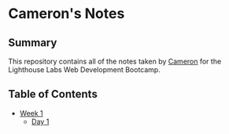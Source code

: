 # Cameron's Notes

## Summary 

This repository contains all of the notes taken by [Cameron](https://github.com/cameron-cheng) for the Lighthouse Labs Web Development Bootcamp.

## Table of Contents
* [Week 1](/Week_1) 
  * [Day 1](/Week_1/Day_1)